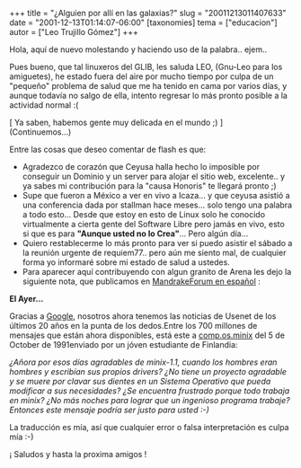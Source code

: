+++
title = "¿Alguien por allí en las galaxias?"
slug = "20011213011407633"
date = "2001-12-13T01:14:07-06:00"
[taxonomies]
tema = ["educacion"]
autor = ["Leo Trujillo Gómez"]
+++

Hola, aquí de nuevo molestando y haciendo uso de la palabra.. ejem..

Pues bueno, que tal linuxeros del GLIB, les saluda LEO, (Gnu-Leo para
los amiguetes), he estado fuera del aire por mucho tiempo por culpa de
un "pequeño" problema de salud que me ha tenido en cama por varios días,
y aunque todavía no salgo de ella, intento regresar lo más pronto
posible a la actividad normal :(

\[ Ya saben, habemos gente muy delicada en el mundo ;) \]  
(Continuemos...)

<!-- more -->
Entre las cosas que deseo comentar de flash es que:

-   Agradezco de corazón que Ceyusa halla hecho lo imposible por
    conseguir un Dominio y un server para alojar el sitio web,
    excelente.. y ya sabes mi contribución para la "causa Honoris" te
    llegará pronto ;)
-   Supe que fueron a México a ver en vivo a Icaza... y que ceyusa
    asistió a una conferencia dada por stallman hace meses... solo tengo
    una palabra a todo esto... Desde que estoy en esto de Linux solo he
    conocido virtualmente a cierta gente del Software Libre pero jamás
    en vivo, esto si que es para **"Aunque usted no lo Crea"**... Pero
    algún día...
-   Quiero restablecerme lo más pronto para ver si puedo asistir el
    sábado a la reunión urgente de requiem77.. pero aún me siento mal,
    de cualquier forma yo informaré sobre mi estado de salud a ustedes.
-   Para aparecer aquí contribuyendo con algun granito de Arena les dejo
    la siguiente nota, que publicamos en [MandrakeForum en
    español](http://www.mandrakeforum.com/article.php?sid=1473&lang=es)
    :

**El Ayer...**

Gracias a [Google](http://groups.google.com/), nosotros ahora tenemos
las noticias de Usenet de los últimos 20 años en la punta de los
dedos.Entre los 700 millones de mensajes que están ahora disponibles,
está este a
[comp.os.minix](http://groups.google.com/groups?hl=en&th=8ed1169d0b48c9b8&rnum=2)
del 5 de October de 1991enviado por un jóven estudiante de Finlandia:

*¿Añora por esos días agradables de minix-1.1, cuando los hombres eran
hombres y escribían sus propios drivers? ¿No tiene un proyecto agradable
y se muere por clavar sus dientes en un Sistema Operativo que pueda
modificar a sus necesidades? ¿Se encuentra frustrado porque todo trabaja
en minix? ¿No más noches para lograr que un ingenioso programa trabaje?
Entonces este mensaje podría ser justo para usted :-)*

La traducción es mía, así que cualquier error o falsa interpretación es
culpa mía :-)

¡ Saludos y hasta la proxima amigos !


